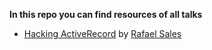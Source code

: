 **In this repo you can find resources of all talks**

* [Hacking ActiveRecord](hacking_active_record) by [Rafael Sales](https://github.com/rafaelsales)
